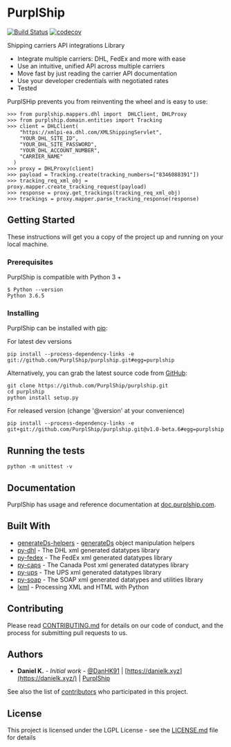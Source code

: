 # PurplShip

[![Build Status](https://travis-ci.org/PurplShip/purplship.svg?branch=master)](https://travis-ci.org/PurplShip/purplship) [![codecov](https://codecov.io/gh/PurplShip/purplship/branch/master/graph/badge.svg)](https://codecov.io/gh/PurplShip/purplship)

Shipping carriers API integrations Library

- Integrate multiple carriers: DHL, FedEx and more with ease
- Use an intuitive, unified API across multiple carriers
- Move fast by just reading the carrier API documentation
- Use your developer credentials with negotiated rates
- Tested

PurplSHip prevents you from reinventing the wheel and is easy to use:

```shell
>>> from purplship.mappers.dhl import  DHLClient, DHLProxy
>>> from purplship.domain.entities import Tracking
>>> client = DHLClient(
    "https://xmlpi-ea.dhl.com/XMLShippingServlet",
    "YOUR_DHL_SITE_ID",
    "YOUR_DHL_SITE_PASSWORD",
    "YOUR_DHL_ACCOUNT_NUMBER",
    "CARRIER_NAME"
  )
>>> proxy = DHLProxy(client)
>>> payload = Tracking.create(tracking_numbers=["8346088391"])
>>> tracking_req_xml_obj = proxy.mapper.create_tracking_request(payload)
>>> response = proxy.get_trackings(tracking_req_xml_obj)
>>> trackings = proxy.mapper.parse_tracking_response(response)
```

## Getting Started

These instructions will get you a copy of the project up and running on your local machine.

### Prerequisites

PurplShip is compatible with Python 3 +

```shell
$ Python --version
Python 3.6.5
```

### Installing

PurplShip can be installed with [pip](https://pip.pypa.io/):

For latest dev versions

```shell
pip install --process-dependency-links -e git://github.com/PurplShip/purplship.git#egg=purplship
```

Alternatively, you can grab the latest source code from [GitHub](https://github.com/PurplShip/purplship):

```shell
git clone https://github.com/PurplShip/purplship.git
cd purplship
python install setup.py
```

For released version (change '@version' at your convenience)

```shell
pip install --process-dependency-links -e git+git://github.com/PurplShip/purplship.git@v1.0-beta.6#egg=purplship
```

## Running the tests

```shell
python -m unittest -v
```

## Documentation

PurplShip has usage and reference documentation at [doc.purplship.com](https://doc.purplship.com).

## Built With

- [generateDs-helpers](https://github.com/PurplShip/generateDs-helpers) - [generateDs](http://www.davekuhlman.org/generateDS.html) object manipulation helpers
- [py-dhl](https://github.com/PurplShip/py-fedex) - The DHL xml generated datatypes library
- [py-fedex](https://github.com/PurplShip/py-dhl) - The FedEx xml generated datatypes library
- [py-caps](https://github.com/PurplShip/py-caps) - The Canada Post xml generated datatypes library
- [py-ups](https://github.com/PurplShip/py-ups) - The UPS xml generated datatypes library
- [py-soap](https://github.com/PurplShip/py-soap) - The SOAP xml generated datatypes and utilities library
- [lxml](https://lxml.de/) - Processing XML and HTML with Python

## Contributing

Please read [CONTRIBUTING.md](https://github.com/PurplShip/purplship/blob/master/CODE_OF_CONDUCT.md) for details on our code of conduct, and the process for submitting pull requests to us.

## Authors

- **Daniel K.** - *Initial work* - [@DanHK91](https://twitter.com/DanHK91) | [https://danielk.xyz](https://danielk.xyz/) | [PurplShip](https://purplship.com/)

See also the list of [contributors](https://github.com/PurplShip/purplship/blob/master/contributors) who participated in this project.

## License

This project is licensed under the LGPL License - see the [LICENSE.md](https://github.com/PurplShip/purplship/blob/master/LICENSE) file for details